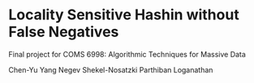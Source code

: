 # Locality Sensitive Hashin without False Negatives
Final project for COMS 6998: Algorithmic Techniques for Massive Data

Chen-Yu Yang
Negev Shekel-Nosatzki
Parthiban Loganathan
